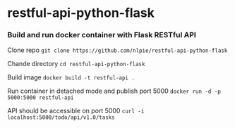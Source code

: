 # restful-api-python-flask
### Build and run docker container with Flask RESTful API

Clone repo `git clone https://github.com/nlpie/restful-api-python-flask`

Chande directory `cd restful-api-python-flask`

Build image `docker build -t restful-api .` 
  
Run container in detached mode and publish port 5000 `docker run -d -p 5000:5000 restful-api`
  
API should be accessible on port 5000 `curl -i localhost:5000/todo/api/v1.0/tasks`
